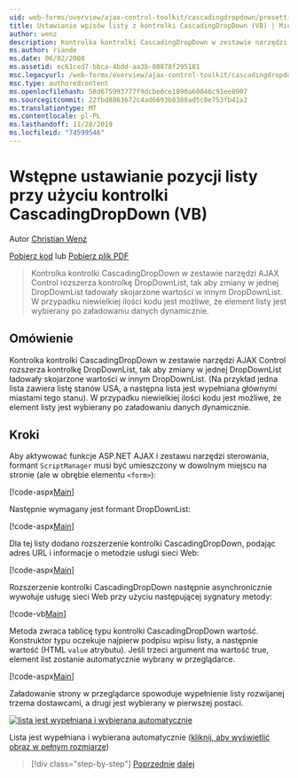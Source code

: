 ```yaml
---
uid: web-forms/overview/ajax-control-toolkit/cascadingdropdown/presetting-list-entries-with-cascadingdropdown-vb
title: Ustawianie wpisów listy z kontrolki CascadingDropDown (VB) | Microsoft Docs
author: wenz
description: Kontrolka kontrolki CascadingDropDown w zestawie narzędzi AJAX Control rozszerza kontrolkę DropDownList, tak aby zmiany w jednej DropDownList ładowały skojarzone wartości w anoth...
ms.author: riande
ms.date: 06/02/2008
ms.assetid: ec61ced7-bbca-4bdd-aa3b-80878f295181
msc.legacyurl: /web-forms/overview/ajax-control-toolkit/cascadingdropdown/presetting-list-entries-with-cascadingdropdown-vb
msc.type: authoredcontent
ms.openlocfilehash: 58d675993777f9dcbe0ce1890a60046c91ee8907
ms.sourcegitcommit: 22fbd8863672c4ad6693b8388ad5c8e753fb41a2
ms.translationtype: MT
ms.contentlocale: pl-PL
ms.lasthandoff: 11/28/2019
ms.locfileid: "74599546"
---
```

# <a name="presetting-list-entries-with-cascadingdropdown-vb"></a>Wstępne ustawianie pozycji listy przy użyciu kontrolki CascadingDropDown (VB)

Autor [Christian Wenz](https://github.com/wenz)

[Pobierz kod](https://download.microsoft.com/download/9/0/7/907760b1-2c60-4f81-aeb6-ca416a573b0d/cascadingdropdown2.vb.zip) lub [Pobierz plik PDF](https://download.microsoft.com/download/2/d/c/2dc10e34-6983-41d4-9c08-f78f5387d32b/CascadingDropDown2VB.pdf)

> Kontrolka kontrolki CascadingDropDown w zestawie narzędzi AJAX Control rozszerza kontrolkę DropDownList, tak aby zmiany w jednej DropDownList ładowały skojarzone wartości w innym DropDownList. W przypadku niewielkiej ilości kodu jest możliwe, że element listy jest wybierany po załadowaniu danych dynamicznie.

## <a name="overview"></a>Omówienie

Kontrolka kontrolki CascadingDropDown w zestawie narzędzi AJAX Control rozszerza kontrolkę DropDownList, tak aby zmiany w jednej DropDownList ładowały skojarzone wartości w innym DropDownList. (Na przykład jedna lista zawiera listę stanów USA, a następna lista jest wypełniana głównymi miastami tego stanu). W przypadku niewielkiej ilości kodu jest możliwe, że element listy jest wybierany po załadowaniu danych dynamicznie.

## <a name="steps"></a>Kroki

Aby aktywować funkcje ASP.NET AJAX i zestawu narzędzi sterowania, formant `ScriptManager` musi być umieszczony w dowolnym miejscu na stronie (ale w obrębie elementu `<form>`):

[!code-aspx[Main](presetting-list-entries-with-cascadingdropdown-vb/samples/sample1.aspx)]

Następnie wymagany jest formant DropDownList:

[!code-aspx[Main](presetting-list-entries-with-cascadingdropdown-vb/samples/sample2.aspx)]

Dla tej listy dodano rozszerzenie kontrolki CascadingDropDown, podając adres URL i informacje o metodzie usługi sieci Web:

[!code-aspx[Main](presetting-list-entries-with-cascadingdropdown-vb/samples/sample3.aspx)]

Rozszerzenie kontrolki CascadingDropDown następnie asynchronicznie wywołuje usługę sieci Web przy użyciu następującej sygnatury metody:

[!code-vb[Main](presetting-list-entries-with-cascadingdropdown-vb/samples/sample4.vb)]

Metoda zwraca tablicę typu kontrolki CascadingDropDown wartość. Konstruktor typu oczekuje najpierw podpisu wpisu listy, a następnie wartość (HTML `value` atrybutu). Jeśli trzeci argument ma wartość true, element list zostanie automatycznie wybrany w przeglądarce.

[!code-aspx[Main](presetting-list-entries-with-cascadingdropdown-vb/samples/sample5.aspx)]

Załadowanie strony w przeglądarce spowoduje wypełnienie listy rozwijanej trzema dostawcami, a drugi jest wybierany w pierwszej postaci.

[![lista jest wypełniana i wybierana automatycznie](presetting-list-entries-with-cascadingdropdown-vb/_static/image2.png)](presetting-list-entries-with-cascadingdropdown-vb/_static/image1.png)

Lista jest wypełniana i wybierana automatycznie ([kliknij, aby wyświetlić obraz w pełnym rozmiarze](presetting-list-entries-with-cascadingdropdown-vb/_static/image3.png))

> [!div class="step-by-step"]
> [Poprzednie](using-cascadingdropdown-with-a-database-vb.md)
> [dalej](using-auto-postback-with-cascadingdropdown-vb.md)
